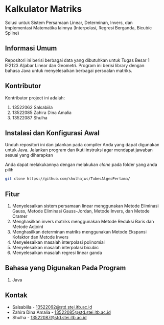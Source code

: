 # Kalkulator Matriks
Solusi untuk Sistem Persamaan Linear, Determinan, Invers, dan Implementasi Matematika lainnya (Interpolasi, Regresi Berganda, Bicubic Spline)

## Informasi Umum
Repositori ini berisi berbagai data yang dibutuhkan untuk Tugas Besar 1 IF2123 Aljabar Linear dan Geometri. Program ini berisi library dengan bahasa Java untuk menyelesaikan berbagai persoalan matriks.

##  Kontributor
Kontributor project ini adalah:
1. 13522062 Salsabiila
2. 13522085 Zahira Dina Amalia
3. 13522087 Shulha

## Instalasi dan Konfigurasi Awal

Unduh repositori ini dan jalankan pada compiler Anda yang dapat digunakan untuk Java. Jalankan program dan ikuti instruksi agar mendapat jawaban sesuai yang diharapkan

Anda dapat melakukannya dengan melakukan _clone_ pada folder yang anda pilih
```bash
git clone https://github.com/shulhajws/TubesAlgeoPertama/
```


## Fitur
1. Menyelesaikan sistem persamaan linear menggunakan Metode Eliminasi Gauss, Metode Eliminasi Gauss-Jordan, Metode Invers, dan Metode Cramer
2. Menghasilkan invers matriks menggunakan Metode Reduksi Baris dan Metode Adjoint
3. Menghasilkan determinan matriks menggunakan Metode Ekspansi Kofaktor dan Metode Invers
4. Menyelesaikan masalah interpolasi polinomial
5. Menyelesaikan masalah interpolasi bicubic
6. Menyelesaikan masalah regresi linear ganda

## Bahasa yang Digunakan Pada Program

1. Java

##  Kontak
+ Salsabiila - 13522062@std.stei.itb.ac.id
+ Zahira Dina Amalia - 13522085@std.stei.itb.ac.id
+ Shulha - 13522087@std.stei.itb.ac.id 
